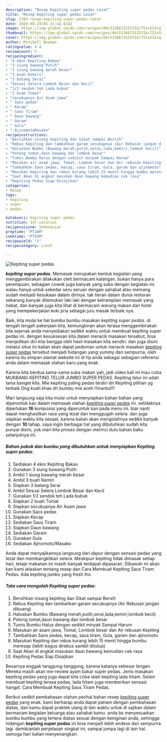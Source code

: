 ```yaml
---
description: "Resep Kepiting super pedas Lezat"
title: "Resep Kepiting super pedas Lezat"
slug: 2383-resep-kepiting-super-pedas-lezat
date: 2020-08-24T05:31:42.014Z
image: https://img-global.cpcdn.com/recipes/04c513667252531b/751x532cq70/kepiting-super-pedas-foto-resep-utama.jpg
thumbnail: https://img-global.cpcdn.com/recipes/04c513667252531b/751x532cq70/kepiting-super-pedas-foto-resep-utama.jpg
cover: https://img-global.cpcdn.com/recipes/04c513667252531b/751x532cq70/kepiting-super-pedas-foto-resep-utama.jpg
author: Mitchell Bowman
ratingvalue: 4.4
reviewcount: 5
recipeingredient:
- "4 ekor Kepiting Bakau"
- "3 siung bawang Putih"
- "1 siung bawang merah besar"
- "3 buah Kemiri"
- "3 batang Serai"
- "Sesuai Selera Lombok Besar dan Kecil"
- "1/2 sendok teh Lada bubuk"
- "2 buah Tomat"
- "secukupnya Air Asam jawa"
- " Saos pedas"
- " Kecap"
- " Saos Tiram"
- " Daun bawang"
- " Garam"
- " Gula"
- " AjinomotoMasako"
recipeinstructions:
- "Bersihkan insang kepiting dan Sikat sampai Bersih"
- "Rebus Kepiting dan tambahkan garam secukupnya (Air Rebusan jangan dibuang)"
- "Haluskan Bumbu (Bawang merah,putih,serai,lada,kemiri,lombok kecil)"
- "Potong tomat,daun bawang dan lombok besar"
- "Tumis Bumbu Halus dengan sedikit minyak Sampai Harum"
- "Masukan air asam jawa, Tomat, Lombok besar dan Air rebusan Kepiting"
- "Tambahkan Saos pedas, kecap, saus tiram, Gula, garam dan ajinomoto"
- "Masukan Kepiting dan rebus kurang lebih 15 menit hingga bumbu meresap (lebih bagus direbus sambil ditutup)"
- "Saat Akan di angkat masukan daun bawang kemudian cek rasa"
- "Kepiting Pedas Siap Disajikan"
categories:
- Resep
tags:
- kepiting
- super
- pedas

katakunci: kepiting super pedas 
nutrition: 147 calories
recipecuisine: Indonesian
preptime: "PT16M"
cooktime: "PT45M"
recipeyield: "1"
recipecategory: Lunch

---
```



![Kepiting super pedas](https://img-global.cpcdn.com/recipes/04c513667252531b/751x532cq70/kepiting-super-pedas-foto-resep-utama.jpg)

<b><i>kepiting super pedas</i></b>, Memasak merupakan bentuk kegiatan yang menggembirakan dilakukan oleh bermacam kalangan. bukan hanya para perempuan, sebagian cowok juga banyak yang suka dengan kegiatan ini. walau hanya untuk sekedar seru seruan dengan sahabat atau memang sudah menjadi kesukaan dalam dirinya. tak heran dalam dunia restoran sekarang banyak ditemukan laki laki dengan ketrampilan memasak yang hebat, dan banyak juga kita lihat di bermacam warung makan dan hotel yang mempekerjakan koki pria sebagai juru masak terbaik nya.

Baik, kita mulai ke hal bumbu bumbu masakan <i>kepiting super pedas</i>. di tengah tengah pekerjaan kita, kemungkinan akan terasa menggembirakan bila sejenak anda menyediakan sedikit waktu untuk membuat kepiting super pedas ini. dengan kesuksesan kita dalam meracik masakan tersebut, bisa menjadikan diri kita bangga oleh hasil masakan kita sendiri. dan juga disini melalui situs ini kalian akan dapat pedoman untuk meracik masakan <u>kepiting super pedas</u> tersebut menjadi hidangan yang yummy dan sempurna, oleh karena itu simpan alamat website ini di hp anda sebagai sebagian referensi anda dalam memasak olahan baru yang enak.

Karena kita berdua sama-sama suka makan yah, jadi video kali ini mau coba MUKBANG KEPITING TELUR JUMBO SUPER PEDAS. Kepiting telur ini udah lama banget kita. Mie kepiting paling pedas terdiri dri Kepiting pilihan yg terbaik Dng kuah khas dri bumbu mie aceh !!mantul!!!


Mari langsung saja kita mulai untuk menyiapkan bahan bahan yang diperuntuk kan dalam memasak olahan <u><i>kepiting super pedas</i></u> ini. setidaknya diperlukan <b>16</b> komposisi yang diperuntuk kan pada menu ini. biar nanti dapat menghasilkan rasa yang lezat dan menggugah selera. dan juga siapkan waktu kita sesaat, karena kalian akan mengolahnya sedikit banyak dengan <b>10</b> tahap. saya ingin berbagai hal yang dibutuhkan sudah kita punyai disini, yuk mari kita proses dengan merinci dulu bahan baku selanjutnya ini.

<!--inarticleads1-->

##### Bahan pokok dan bumbu yang dibutuhkan untuk menyiapkan Kepiting super pedas:

1. Sediakan 4 ekor Kepiting Bakau
1. Gunakan 3 siung bawang Putih
1. Ambil 1 siung bawang merah besar
1. Ambil 3 buah Kemiri
1. Siapkan 3 batang Serai
1. Ambil Sesuai Selera Lombok Besar dan Kecil
1. Gunakan 1/2 sendok teh Lada bubuk
1. Siapkan 2 buah Tomat
1. Siapkan secukupnya Air Asam jawa
1. Gunakan  Saos pedas
1. Siapkan  Kecap
1. Sediakan  Saos Tiram
1. Siapkan  Daun bawang
1. Sediakan  Garam
1. Gunakan  Gula
1. Sediakan  Ajinomoto/Masako


Anda dapat menyajikannya langsung dari dapur dengan sensasi pedas yang lezat dan membangkitkan selera. Meskipun kepiting tidak dimasak setiap hari, tetapi makanan ini masih banyak terdapat dipasaran. Dibawah ini akan kan kami jelaskan tentang resep dan Cara Membuat Kepiting Saus Tiram Pedas. Ada kepiting jumbo yang fresh lho. 

<!--inarticleads2-->

##### Tata cara mengolah Kepiting super pedas:

1. Bersihkan insang kepiting dan Sikat sampai Bersih
1. Rebus Kepiting dan tambahkan garam secukupnya (Air Rebusan jangan dibuang)
1. Haluskan Bumbu (Bawang merah,putih,serai,lada,kemiri,lombok kecil)
1. Potong tomat,daun bawang dan lombok besar
1. Tumis Bumbu Halus dengan sedikit minyak Sampai Harum
1. Masukan air asam jawa, Tomat, Lombok besar dan Air rebusan Kepiting
1. Tambahkan Saos pedas, kecap, saus tiram, Gula, garam dan ajinomoto
1. Masukan Kepiting dan rebus kurang lebih 15 menit hingga bumbu meresap (lebih bagus direbus sambil ditutup)
1. Saat Akan di angkat masukan daun bawang kemudian cek rasa
1. Kepiting Pedas Siap Disajikan


Besarnya enggak tanggung-tanggung, karena katanya sebesar lengan. Mereka masih akan me-review ayam bakar super pedas. Jenis masakan kepiting pedas yang juga dapat kita coba ialah kepiting lada hitam. Selain membuat kepiting terasa pedas, lada hitam juga memberikan sensasi hangat. Cara Membuat Kepiting Saus Tiram Pedas. 

Berikut sedikit pembahasan olahan perihal bahan resep <u>kepiting super pedas</u> yang enak. kami berharap anda dapat paham dengan pembahasan diatas, dan kamu dapat praktek ulang di lain waktu untuk di sajikan dalam bermacam kegiatan keluarga atau sahabat kamu. anda bs menyesuaikan bumbu bumbu yang tertera diatas sesuai dengan keinginan anda, sehingga hidangan <b>kepiting super pedas</b> ini bisa menjadi lebih endess dan sempurna lagi. demikianlah penjelasan singkat ini, sampai jumpa lagi di lain hal. semoga hari kalian menyenangkan.

